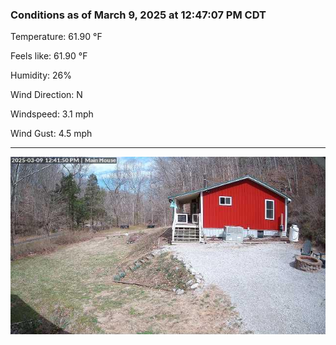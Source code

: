 ### Conditions as of March 9, 2025 at 12:47:07 PM CDT 

Temperature: 61.90 &deg;F

Feels like: 61.90 &deg;F

Humidity: 26%

Wind Direction: N

Windspeed: 3.1 mph

Wind Gust: 4.5 mph

---

<img src="./images/latest.jpeg"/>

